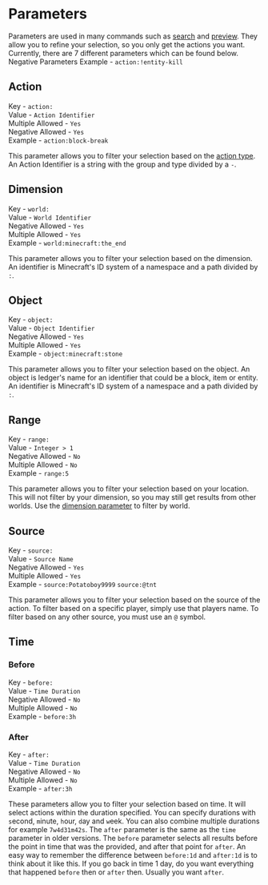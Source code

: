 # Parameters
Parameters are used in many commands such as [search](commands/search.md) and [preview](commands/preview.md).
They allow you to refine your selection, so you only get the actions you want.
Currently, there are 7 different parameters which can be found below.
Negative Parameters Example - `action:!entity-kill`

## Action
Key - `action:`  
Value - `Action Identifier`  
Multiple Allowed - `Yes`  
Negative Allowed - `Yes`    
Example - `action:block-break`

This parameter allows you to filter your selection based on the [action type](actions.md).
An Action Identifier is a string with the group and type divided by a `-`.

## Dimension
Key - `world:`  
Value - `World Identifier`  
Negative Allowed - `Yes`  
Multiple Allowed - `Yes`  
Example - `world:minecraft:the_end`

This parameter allows you to filter your selection based on the dimension.
An identifier is Minecraft's ID system of a namespace and a path divided by `:`.

## Object
Key - `object:`  
Value - `Object Identifier`  
Negative Allowed - `Yes`  
Multiple Allowed - `Yes`  
Example - `object:minecraft:stone`

This parameter allows you to filter your selection based on the object.
An object is ledger's name for an identifier that could be a block, item or entity.
An identifier is Minecraft's ID system of a namespace and a path divided by `:`.

## Range
Key - `range:`  
Value - `Integer > 1`  
Negative Allowed - `No`  
Multiple Allowed - `No`  
Example - `range:5`

This parameter allows you to filter your selection based on your location.
This will not filter by your dimension, so you may still get results from other worlds.
Use the [dimension parameter](#dimension) to filter by world.

## Source
Key - `source:`  
Value - `Source Name`  
Negative Allowed - `Yes`  
Multiple Allowed - `Yes`  
Example - `source:Potatoboy9999` `source:@tnt`

This parameter allows you to filter your selection based on the source of the action.
To filter based on a specific player, simply use that players name.
To filter based on any other source, you must use an `@` symbol.

## Time

### Before
Key - `before:`  
Value - `Time Duration`  
Negative Allowed - `No`  
Multiple Allowed - `No`  
Example - `before:3h`

### After
Key - `after:`  
Value - `Time Duration`  
Negative Allowed - `No`  
Multiple Allowed - `No`  
Example - `after:3h`

These parameters allow you to filter your selection based on time.
It will select actions within the duration specified.
You can specify durations with `s`econd, `m`inute, `h`our, `d`ay and `w`eek.
You can also combine multiple durations for example `7w4d31m42s`.
The `after` parameter is the same as the `time` parameter in older versions.
The `before` parameter selects all results before the point in time that was the provided, and after that point for `after`.
An easy way to remember the difference between `before:1d` and `after:1d` is to think about it like this.
If you go back in time 1 day, do you want everything that happened `before` then or `after` then.
Usually you want `after`.

